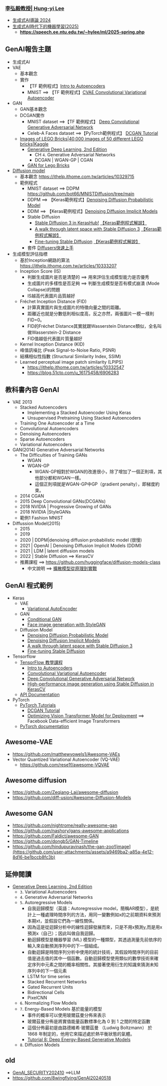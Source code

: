 ### [李弘毅教授| Hung-yi Lee](https://www.youtube.com/@HungyiLeeNTU)
- [生成式AI導論 2024](https://www.youtube.com/playlist?list=PLJV_el3uVTsPz6CTopeRp2L2t4aL_KgiI)
- [生成式AI時代下的機器學習(2025)](https://www.youtube.com/playlist?list=PLJV_el3uVTsNZEFAdQsDeOdzAaHTca2Gi)
  - **https://speech.ee.ntu.edu.tw/~hylee/ml/2025-spring.php** 

## GenAI報告主題
- 生成式AI
- VAE
  - 基本觀念
  - 實作
    - 【TF 範例程式】[Intro to Autoencoders](https://www.tensorflow.org/tutorials/generative/autoencoder)
    - MNIST ==> 【TF 範例程式】[CVAE Convolutional Variational Autoencoder](https://www.tensorflow.org/tutorials/generative/cvae)
- GAN 
  - GAN基本觀念
  - DCGAN實作
    - MNIST dataset ==>【TF 範例程式】 [Deep Convolutional Generative Adversarial Network](https://www.tensorflow.org/tutorials/generative/dcgan)
    - Celeb-A Faces dataset ==>【PyTorch範例程式】 [DCGAN Tutorial](https://docs.pytorch.org/tutorials/beginner/dcgan_faces_tutorial.html)
  - [Images of LEGO Bricks|40,000 images of 50 different LEGO bricks|Kaggle](https://www.kaggle.com/datasets/joosthazelzet/lego-brick-images)
    - [Generative Deep Learning, 2nd Edition](https://learning.oreilly.com/library/view/generative-deep-learning/9781098134174/)
      - CH `4`. Generative Adversarial Networks
      - DCGAN | WGAN-GP | CGAN 
    - [GAN for Lego Bricks](https://www.kaggle.com/code/gabrielcabas/gan-for-lego-bricks)
- [Diffusion model](DIFFUSION_2025.md)
  - 基本觀念 https://ithelp.ithome.com.tw/articles/10329715
  - 範例程式
    - MNIST dataset  ==> DDPM  https://github.com/bot66/MNISTDiffusion/tree/main
    - DDPM  ==> 【Keras範例程式】[Denoising Diffusion Probabilistic Model](https://keras.io/examples/generative/ddpm/)
    - DDIM  ==> 【Keras範例程式】[Denoising Diffusion Implicit Models](https://keras.io/examples/generative/ddim/)
    - Stable Diffusion
      - [Stable Diffusion 3 in KerasHub!](https://keras.io/keras_hub/guides/stable_diffusion_3_in_keras_hub/) [【Keras範例程式解說】](Keras_SD_1.md)
      - [A walk through latent space with Stable Diffusion 3](https://keras.io/examples/generative/random_walks_with_stable_diffusion_3/) [【Keras範例程式解說】](Keras_SD_2.md)
      - [Fine-tuning Stable Diffusion](https://keras.io/examples/generative/finetune_stable_diffusion/) [【Keras範例程式解說】](Keras_SD_3.md)
    - 套件 [Diffusers快速上手](Diffusers快速上手.md)
- 生成模型評估指標
  - 基於Inception網路的算法 https://ithelp.ithome.com.tw/articles/10333207
  - Inception Score (IS)
    - 判斷生成圖片是否是清楚的 ==>  用來評估生成模型能力是否優秀
    - 生成圖片的多樣性是否足夠 ==> 判斷生成模型是否有模式崩潰 (Mode Collapse)的問題
    - IS越高代表圖片品質越好
  - Fréchet Inception Distance (FID)
    - 計算真實圖片與生成圖片的特徵向量之間的距離。
    - 距離近也就是分數低則相似度高，反之亦然，兩張圖片一模一樣則FID=0。
    - FID的Fréchet Distance其實就跟Wasserstein Distance類似，全名叫做Wasserstein-2 Distance
    - FID值越低代表圖片質量越好
  - Kernel Inception Distance (KID)
  - 峰值訊噪比 (Peak Signal-to-Noise Ratio, PSNR)
  - 結構相似性指數 (Structural Similarity Index, SSIM)
  - Learned perceptual image patch similarity (LPIPS)
    - https://ithelp.ithome.com.tw/articles/10332547
    - https://blog.51cto.com/u_16175458/6906283   

## 教科書內容 GenAI
- VAE 2013
  - Stacked Autoencoders
    - Implementing a Stacked Autoencoder Using Keras
    - Unsupervised Pretraining Using Stacked Autoencoders
  - Training One Autoencoder at a Time
  - Convolutional Autoencoders
  - Denoising Autoencoders
  - Sparse Autoencoders
  - Variational Autoencoders 
- GAN(2014) Generative Adversarial Networks
  - The Difficulties of Training GANs
    - WGAN
    - WGAN-GP
      - WGAN-GP相對於WGAN的改進很小，除了增加了一個正則項，其他部分都和WGAN一樣。
      - 這個正則項就是WGAN-GP中GP（gradient penalty），即梯度約束。
  - 2014 CGAN
  - 2015 Deep Convolutional GANs(DCGANs)
  - 2018 NVIDIA | Progressive Growing of GANs
  - 2018 NVIDIA |StyleGANs
  - 範例1 Fashion MNIST
- Diffussion Model(2015)
  - 2015 
  - 2019
  - 2020 | DDPM|denoising diffusion probabilistic model (很慢)
  - 2021 | OpenAI | Denoising Diffusion Implicit Models (DDIM)
  - 2021 | LDM | latent diffusion models
  - 2022 | Stable Diffusion  ==> KerasCV
  - 推薦課程 ==> https://github.com/huggingface/diffusion-models-class
    - 中文說明 ==> [擴散模型從原理到實戰](https://www.tenlong.com.tw/products/9787115618870?list_name=srh) 

## GenAI 程式範例
- Keras
  - VAE
    - [Variational AutoEncoder](https://keras.io/examples/generative/vae/)
  - GAN
    - [Conditional GAN](https://keras.io/examples/generative/conditional_gan/)
    - [Face image generation with StyleGAN](https://keras.io/examples/generative/stylegan/)
  - Diffusion Model
    - [Denoising Diffusion Probabilistic Model](https://keras.io/examples/generative/ddpm/)
    - [Denoising Diffusion Implicit Models](https://keras.io/examples/generative/ddim/)
    - [A walk through latent space with Stable Diffusion 3](https://keras.io/examples/generative/random_walks_with_stable_diffusion_3/)
    - [Fine-tuning Stable Diffusion](https://keras.io/examples/generative/finetune_stable_diffusion/)
- Tensorflow
  - [TensorFlow 教學課程](https://www.tensorflow.org/tutorials?hl=zh-tw)
    - [Intro to Autoencoders](https://www.tensorflow.org/tutorials/generative/autoencoder)
    - [Convolutional Variational Autoencoder](https://www.tensorflow.org/tutorials/generative/cvae)
    - [Deep Convolutional Generative Adversarial Network](https://www.tensorflow.org/tutorials/generative/dcgan)
    - [High-performance image generation using Stable Diffusion in KerasCV](https://www.tensorflow.org/tutorials/generative/generate_images_with_stable_diffusion)
  - [API Documentation](https://www.tensorflow.org/api_docs)
- PyTorch
  - [PyTorch Tutorials](https://docs.pytorch.org/tutorials/)
    - [DCGAN Tutorial](https://docs.pytorch.org/tutorials/beginner/dcgan_faces_tutorial.html)
    - [Optimizing Vision Transformer Model for Deployment](https://docs.pytorch.org/tutorials/beginner/vt_tutorial.html) ==> Facebook Data-efficient Image Transformers
  - [PyTorch documentation](https://docs.pytorch.org/docs/stable/index.html)



## Awesome-VAE
- https://github.com/matthewvowels1/Awesome-VAEs
- Vector Quantized Variational Autoencoder (VQ-VAE)
  - https://github.com/rese1f/awesome-VQVAE 

## Awesome diffusion
- https://github.com/Zeqiang-Lai/awesome-diffusion
- https://github.com/diff-usion/Awesome-Diffusion-Models

## Awesome GAN
- https://github.com/nightrome/really-awesome-gan
- https://github.com/nashory/gans-awesome-applications
- https://github.com/Faldict/awesome-GAN
- https://github.com/dongb5/GAN-Timeline
- https://github.com/hindupuravinash/the-gan-zoo![image](https://github.com/user-attachments/assets/a9469ba2-a85a-4e12-8d16-be1bccb8fc3b)

## 延伸閱讀
- [Generative Deep Learning, 2nd Edition](https://learning.oreilly.com/library/view/generative-deep-learning/9781098134174/)
  - `3`. Variational Autoencoders
  - `4`. Generative Adversarial Networks
  - `5`. Autoregressive Models
    - 自我迴歸模型（英語：Autoregressive model，簡稱AR模型），是統計上一種處理時間序列的方法，用同一變數例如x的之前期資料來預測本期xt，並假設它們為一線性關係。
    - 因為這是從迴歸分析中的線性迴歸發展而來，只是不用x預測y,而是用x預測x（自己）；因此叫做自我迴歸。
    - 動迴歸模型是機器學習 (ML) 模型的一種類型，其透過測量先前依序的輸入來自動預測序列中的下一個組成。
    - 自動迴歸是時間序列分析中使用的統計技術，其假設時間序列的目前值是過去值的其中一個函數。自動迴歸模型使用類似的數學技術來確定序列中元素之間的概率相關性。其接著使用衍生的知識來猜測未知序列中的下一個元素
    - LSTM for time series
    - Stacked Recurrent Networks
    - Gated Recurrent Units
    - Bidirectional Cells
    - PixelCNN 
  - `6`. Normalizing Flow Models
  - `7`. Energy-Based Models 基於能量的模型
    - 事件的概率可以使用玻爾茲曼分佈來表示
    - 玻爾茲曼分佈是將實值能量函數標準化為 0 到 1 之間的特定函數
    - 這個分佈最初是由路德維希·玻爾茲曼 （Ludwig Boltzmann） 於 1868 年制定的，他用它來描述處於熱平衡狀態的氣體。
    - [Tutorial 8: Deep Energy-Based Generative Models](https://uvadlc-notebooks.readthedocs.io/en/latest/tutorial_notebooks/tutorial8/Deep_Energy_Models.html)
  - `8`. Diffusion Models 


## old
- [GenAI_SECURITY202410](https://github.com/8wingflying/GenAI_SECURITY202410/) ==>LLM
- https://github.com/8wingflying/GenAI20240518
